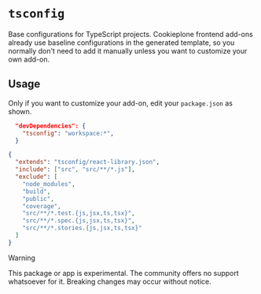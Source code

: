 # `tsconfig`

Base configurations for TypeScript projects.
Cookieplone frontend add-ons already use baseline configurations in the generated template, so you normally don't need to add it manually unless you want to customize your own add-on.

## Usage

Only if you want to customize your add-on, edit your `package.json` as shown.

```json
  "devDependencies": {
    "tsconfig": "workspace:*",
  }
```

```json
{
  "extends": "tsconfig/react-library.json",
  "include": ["src", "src/**/*.js"],
  "exclude": [
    "node_modules",
    "build",
    "public",
    "coverage",
    "src/**/*.test.{js,jsx,ts,tsx}",
    "src/**/*.spec.{js,jsx,ts,tsx}",
    "src/**/*.stories.{js,jsx,ts,tsx}"
  ]
}
```

> [!WARNING]
> This package or app is experimental.
> The community offers no support whatsoever for it.
> Breaking changes may occur without notice.

